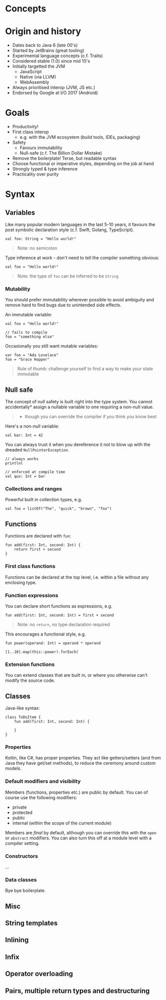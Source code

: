 Concepts
========

# Origin and history

- Dates back to Java 6 (late 00's)
- Started by JetBrains (great tooling)
- Experimental language concepts (c.f. Traits)
- Considered stable (1.0) since mid 10's
- Initially targetted the JVM
  - JavaScript
  - Native (via LLVM)
  - WebAssembly
- Always prioritised interop (JVM, JS etc.)
- Endorsed by Google at I/O 2017 (Android)

# Goals

- Productivity!
- First class interop
  - e.g. with the JVM ecosystem (build tools, IDEs, packaging)
- Safety
  - Favours immutability
  - Null-safe (c.f. The Billion Dollar Mistake)
- Remove the boilerplate! Terse, but readable syntax
- Choose functional or imperative styles, depending on the job at hand
- Strongly typed & type inference
- Practicality over purity

# Syntax

## Variables

Like many popular modern languages in the last 5-10 years, it favours the post symbolic declaration style (c.f. Swift, Golang, TypeScript).

    val foo: String = "Hello world!"

> Note: no semicolon

Type inference at work - don't need to tell the compiler something obvious:

    val foo = "Hello world!"

> Note: the type of `foo` can be inferred to be `String`

### Mutability

You should prefer immutability wherever possible to avoid ambiguity and remove hard to find bugs due to unintended side effects.

An immutable variable:

    val foo = "Hello world!"
    
    // fails to compile
    foo = "something else"

Occasionally you still want mutable variables:

    var foo = "Ada Lovelace"
    foo = "Grace Hopper"

> Rule of thumb: challenge yourself to find a way to make your state immutable

## Null safe

The concept of null safety is built right into the type system. You cannot accidentally* assign a nullable variable to one requiring a non-null value.

> * though you can override the compiler if you think you know best

Here's a non-null variable:

    val bar: Int = 42

You can always trust it when you dereference it not to blow up with the dreaded `NullPointerException`.

    // always works
    println(

    // enforced at compile time
    val qux: Int = bar

### Collections and ranges

Powerful built in collection types, e.g.

    val foo = listOf("The", "quick", "brown", "fox")

## Functions

Functions are declared with `fun`:

    fun add(first: Int, second: Int) {
        return first + second
    }


### First class functions

Functions can be declared at the top level, i.e. within a file without any enclosing type.

### Function expressions

You can declare short functions as expressions, e.g.

    fun add(first: Int, second: Int) = first + second
    
> Note: no `return`, no type declaration required

This encourages a functional style, e.g.

    fun power(operand: Int) = operand * operand
    
    [1..10].map(this::power).forEach(

### Extension functions

You can extend classes that are built in, or where you otherwise can't modify the source code.

## Classes

Java-like syntax:

    class ToDoItem {
        fun add(first: Int, second: Int) {
          
        }
    }

### Properties

Kotlin, like C#, has proper properties. They act like getters/setters (and from Java they have get/set methods), to reduce the ceremony around custom models.

### Default modifiers and visibility

Members (functions, properties etc.) are public by default. You can of course use the following modifiers:

- private
- protected
- public
- internal (within the scope of the current module)

Members are _final_ by default, although you can override this with the `open` or `abstract` modifiers. You can also turn this off at a module level with a compiler setting.

### Constructors

...

### Data classes

Bye bye boilerplate.

## Misc

## String templates

## Inlining

## Infix

## Operator overloading

## Pairs, multiple return types and destructuring
